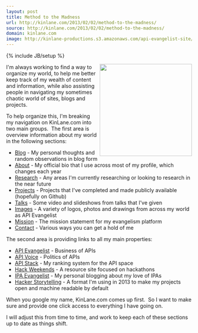```yaml
---
layout: post
title: Method to the Madness
url: http://kinlane.com/2013/02/02/method-to-the-madness/
source: http://kinlane.com/2013/02/02/method-to-the-madness/
domain: kinlane.com
image: http://kinlane-productions.s3.amazonaws.com/api-evangelist-site/blog/global-gears.jpg
---
```

{% include JB/setup %}<p>
     <img class="c1" src="https://s3.amazonaws.com/kinlane-productions/global-gears.jpg" alt="" width="250" align="right" />
</p>
<p>
     I'm always working to find a way to organize my world, to help me better keep track of my wealth of content and information, while also assisting people in navigating my sometimes chaotic world of sites, blogs and projects.
</p>
<p>
     To help organize this, I'm breaking my navigation on KinLane.com into two main groups. &nbsp;The first area is overview information about my world in the following sections:
</p>
<ul class="mainlist">
     <li class="page_item current_page_item">
          <a title="Home" href="/index.php">Blog</a>&nbsp;- My personal thoughts and random observations in blog form
     </li>
     <li class="page_item page-item-2">
          <a title="About" href="/about/">About</a>&nbsp;- My official bio that I use across most of my profile, which changes each year
     </li>
     <li class="page_item page-item-2">
          <a title="Research" href="/research.php">Research</a>&nbsp;- Any areas I'm currently researching or looking to research in the near future
     </li>
     <li class="page_item page-item-2">
          <a title="Projects" href="/projects.php">Projects</a>&nbsp;- Projects that I've completed and made publicly available (hopefully on Github)
     </li>
     <li class="page_item page-item-2">
          <a title="Talks" href="/talks.php">Talks</a>&nbsp;- Some video and slideshows from talks that I've given
     </li>
     <li class="page_item page-item-2">
          <a title="Talks" href="/images.php">Images</a>&nbsp;- A variety of logos, photos and drawings from across my world as API Evangelist
     </li>
     <li class="page_item page-item-2">
          <a title="Mission" href="/mission.php">Mission</a>&nbsp;- The mission statement for my evangelism platform
     </li>
     <li class="page_item page-item-2">
          <a title="Contact" href="/contact/">Contact</a>&nbsp;- Various ways you can get a hold of me
     </li>
</ul>
<p>
     The second area is providing links to all my main properties:
</p>
<ul class="mainlist">
     <li>
          <a href="http://apievangelist.com/" target="_blank">API Evangelist</a>&nbsp;- Business of APIs
     </li>
     <li>
          <a href="http://apivoice.com/" target="_blank">API Voice</a>&nbsp;- Politics of APIs
     </li>
     <li>
          <a href="http://theapistack.com/" target="_blank">API Stack</a>&nbsp;- My ranking system for the API space
     </li>
     <li>
          <a href="http://hackweekends.com/" target="_blank">Hack Weekends</a>&nbsp;- A resource site focused on hackathons
     </li>
     <li>
          <a href="http://ipaevangelist.com/" target="_blank">IPA Evangelist</a>&nbsp;- My personal blogging about my love of IPAs
     </li>
     <li>
          <a href="http://hackerstorytelling.com/" target="_blank">Hacker Storytelling</a>&nbsp;- A format I'm using in 2013 to make my projects open and machine readable by default
     </li>
</ul>
<p>
     When you google my name, KinLane.com comes up first. &nbsp;So I want to make sure and provide one click access to everything I have going on. &nbsp;
</p>
<p>
     I will adjust this from time to time, and work to keep each of these sections up to date as things shift.
</p>